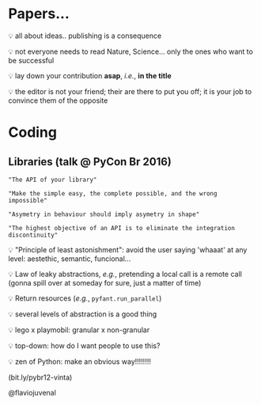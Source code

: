 # Papers...

:bulb: all about ideas.. publishing is a consequence

:bulb: not everyone needs to read Nature, Science... only the ones who want to be successful

:bulb: lay down your contribution **asap**, _i.e._, **in the title**

:bulb: the editor is not your friend; their are there to put you off; it is your job to convince them of the opposite


# Coding

## Libraries (talk @ PyCon Br 2016)

    "The API of your library"

    "Make the simple easy, the complete possible, and the wrong impossible"

    "Asymetry in behaviour should imply asymetry in shape"

    "The highest objective of an API is to eliminate the integration discontinuity"

:bulb: "Principle of least astonishment": avoid the user saying 'whaaat' at any level: aestethic, semantic, funcional...

:bulb: Law of leaky abstractions, _e.g._, pretending a local call is a remote call (gonna spill over at someday for sure, just a matter of time)

:bulb: Return resources (_e.g._, `pyfant.run_parallel`)

:bulb: several levels of abstraction is a good thing

:bulb: lego x playmobil: granular x non-granular

:bulb: top-down: how do I want people to use this?

:bulb: zen of Python: make an obvious way!!!!!!!!

(bit.ly/pybr12-vinta)

@flaviojuvenal

